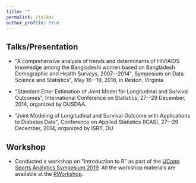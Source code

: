 ```yaml
---
title: ""
permalink: /talks/
author_profile: true
---
```


## Talks/Presentation
* "A comprehensive analysis of trends and determinants of HIV/AIDS knowledge among the Bangladeshi women based on Bangladesh Demographic and Health Surveys, 2007--2014", Symposium on Data Science and Statistics", May 16--19, 2018, in Reston, Virginia. 

* "Standard Error Estimation of Joint Model for Longitudinal and Survival Outcomes", International Conference on Statistics, 27--29 December, 2014, organized by DUSDAA.

* "Joint Modeling of Longitudinal and Survival Outcome with Applications to Diabetes Data", Conference on Applied Statistics (ICAS), 27--29 December, 2014, organized by ISRT, DU.

## Workshop 
* Conducted a workshop on "Introduction to R" as part of the [UConn Sports Analytics Symposium 2019](https://statds.org/events/ucsas2019/). All the workshop materials are available at the [RWorkshop](https://github.com/mdtuhinsheikh/introR_ucsas2019).
